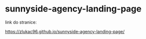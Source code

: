 # sunnyside-agency-landing-page

link do stranice:

https://zlukac96.github.io/sunnyside-agency-landing-page/
